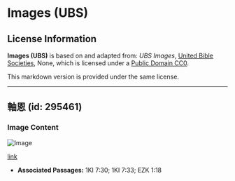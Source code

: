 # Images (UBS)

## License Information

**Images (UBS)** is based on and adapted from: _UBS Images_, [United Bible Societies](https://unitedbiblesocieties.org/), None, which is licensed under a [Public Domain CC0](https://creativecommons.org/public-domain/cc0/).

This markdown version is provided under the same license.



--------------------------------

## 軸恩 (id: 295461)

### Image Content

![Image](https://cdn.aquifer.bible/aquifer-content/resources/Media/WEB-0525_axle_en.jpg)

[link](https://cdn.aquifer.bible/aquifer-content/resources/Media/WEB-0525_axle_en.jpg)

* **Associated Passages:** 1KI 7:30; 1KI 7:33; EZK 1:18

